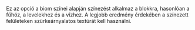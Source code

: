 Ez az opció a biom színei alapján színezést alkalmaz a blokkra, hasonlóan a fűhöz, a levelekhez és a vízhez. A legjobb eredmény érdekében a színezett felületeken szürkeárnyalatos textúrát kell használni.